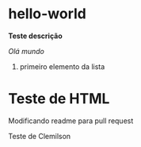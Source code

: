 # hello-world

__Teste descrição__

*Olá mundo*

1. primeiro elemento da lista

<h1> Teste de HTML</h1>


Modificando readme para pull request

Teste de Clemilson
